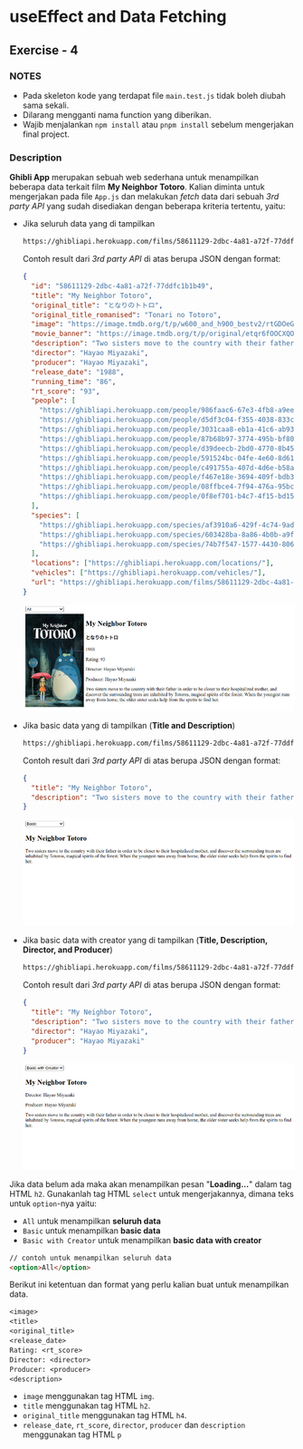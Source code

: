 # useEffect and Data Fetching

## Exercise - 4

### NOTES

- Pada skeleton kode yang terdapat file `main.test.js` tidak boleh diubah sama sekali.
- Dilarang mengganti nama function yang diberikan.
- Wajib menjalankan `npm install` atau `pnpm install` sebelum mengerjakan final project.

### Description

**Ghibli App** merupakan sebuah web sederhana untuk menampilkan beberapa data terkait film **My Neighbor Totoro**. Kalian diminta untuk mengerjakan pada file `App.js` dan melakukan _fetch_ data dari sebuah _3rd party API_ yang sudah disediakan dengan beberapa kriteria tertentu, yaitu:

- Jika seluruh data yang di tampilkan

  ```txt
  https://ghibliapi.herokuapp.com/films/58611129-2dbc-4a81-a72f-77ddfc1b1b49
  ```

  Contoh result dari _3rd party API_ di atas berupa JSON dengan format:

  ```json
  {
    "id": "58611129-2dbc-4a81-a72f-77ddfc1b1b49",
    "title": "My Neighbor Totoro",
    "original_title": "となりのトトロ",
    "original_title_romanised": "Tonari no Totoro",
    "image": "https://image.tmdb.org/t/p/w600_and_h900_bestv2/rtGDOeG9LzoerkDGZF9dnVeLppL.jpg",
    "movie_banner": "https://image.tmdb.org/t/p/original/etqr6fOOCXQOgwrQXaKwenTSuzx.jpg",
    "description": "Two sisters move to the country with their father in order to be closer to their hospitalized mother, and discover the surrounding trees are inhabited by Totoros, magical spirits of the forest. When the youngest runs away from home, the older sister seeks help from the spirits to find her.",
    "director": "Hayao Miyazaki",
    "producer": "Hayao Miyazaki",
    "release_date": "1988",
    "running_time": "86",
    "rt_score": "93",
    "people": [
      "https://ghibliapi.herokuapp.com/people/986faac6-67e3-4fb8-a9ee-bad077c2e7fe",
      "https://ghibliapi.herokuapp.com/people/d5df3c04-f355-4038-833c-83bd3502b6b9",
      "https://ghibliapi.herokuapp.com/people/3031caa8-eb1a-41c6-ab93-dd091b541e11",
      "https://ghibliapi.herokuapp.com/people/87b68b97-3774-495b-bf80-495a5f3e672d",
      "https://ghibliapi.herokuapp.com/people/d39deecb-2bd0-4770-8b45-485f26e1381f",
      "https://ghibliapi.herokuapp.com/people/591524bc-04fe-4e60-8d61-2425e42ffb2a",
      "https://ghibliapi.herokuapp.com/people/c491755a-407d-4d6e-b58a-240ec78b5061",
      "https://ghibliapi.herokuapp.com/people/f467e18e-3694-409f-bdb3-be891ade1106",
      "https://ghibliapi.herokuapp.com/people/08ffbce4-7f94-476a-95bc-76d3c3969c19",
      "https://ghibliapi.herokuapp.com/people/0f8ef701-b4c7-4f15-bd15-368c7fe38d0a"
    ],
    "species": [
      "https://ghibliapi.herokuapp.com/species/af3910a6-429f-4c74-9ad5-dfe1c4aa04f2",
      "https://ghibliapi.herokuapp.com/species/603428ba-8a86-4b0b-a9f1-65df6abef3d3",
      "https://ghibliapi.herokuapp.com/species/74b7f547-1577-4430-806c-c358c8b6bcf5"
    ],
    "locations": ["https://ghibliapi.herokuapp.com/locations/"],
    "vehicles": ["https://ghibliapi.herokuapp.com/vehicles/"],
    "url": "https://ghibliapi.herokuapp.com/films/58611129-2dbc-4a81-a72f-77ddfc1b1b49"
  }
  ```

  ![all](./assets/all.png)

- Jika basic data yang di tampilkan (**Title and Description**)

  ```txt
  https://ghibliapi.herokuapp.com/films/58611129-2dbc-4a81-a72f-77ddfc1b1b49?fields=title,description
  ```

  Contoh result dari _3rd party API_ di atas berupa JSON dengan format:

  ```json
  {
    "title": "My Neighbor Totoro",
    "description": "Two sisters move to the country with their father in order to be closer to their hospitalized mother, and discover the surrounding trees are inhabited by Totoros, magical spirits of the forest. When the youngest runs away from home, the older sister seeks help from the spirits to find her."
  }
  ```

  ![basic](./assets/basic.png)

- Jika basic data with creator yang di tampilkan (**Title, Description, Director, and Producer**)

  ```txt
  https://ghibliapi.herokuapp.com/films/58611129-2dbc-4a81-a72f-77ddfc1b1b49?fields=title,description,director,producer
  ```

  Contoh result dari _3rd party API_ di atas berupa JSON dengan format:

  ```json
  {
    "title": "My Neighbor Totoro",
    "description": "Two sisters move to the country with their father in order to be closer to their hospitalized mother, and discover the surrounding trees are inhabited by Totoros, magical spirits of the forest. When the youngest runs away from home, the older sister seeks help from the spirits to find her.",
    "director": "Hayao Miyazaki",
    "producer": "Hayao Miyazaki"
  }
  ```

  ![basic-with-creator](./assets/basic-with-creator.png)

Jika data belum ada maka akan menampilkan pesan "**Loading...**" dalam tag HTML `h2`. Gunakanlah tag HTML `select` untuk mengerjakannya, dimana teks untuk `option`-nya yaitu:

- `All` untuk menampilkan **seluruh data**
- `Basic` untuk menampilkan **basic data**
- `Basic with Creator` untuk menampilkan **basic data with creator**

```html
// contoh untuk menampilkan seluruh data
<option>All</option>
```

Berikut ini ketentuan dan format yang perlu kalian buat untuk menampilkan data.

```txt
<image>
<title>
<original_title>
<release_date>
Rating: <rt_score>
Director: <director>
Producer: <producer>
<description>
```

- `image` menggunakan tag HTML `img`.
- `title` menggunakan tag HTML `h2`.
- `original_title` menggunakan tag HTML `h4`.
- `release_date`, `rt_score`, `director`, `producer` dan `description` menggunakan tag HTML `p`
